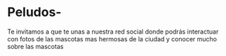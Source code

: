 # Peludos-
Te invitamos a que te unas a nuestra red social donde podrás interactuar con fotos de las mascotas mas hermosas de la ciudad y conocer mucho sobre las mascotas 
